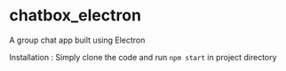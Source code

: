 # chatbox_electron
A group chat app built using Electron

Installation : Simply clone the code and run `npm start` in project directory
